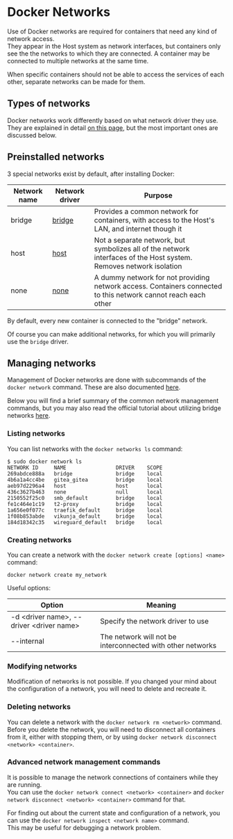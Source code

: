 # Docker Networks

Use of Docker networks are required for containers that need any kind of network access.  
They appear in the Host system as network interfaces, but containers only see the the networks to which they are connected.
A container may be connected to multiple networks at the same time.
  
When specific containers should not be able to access the services of each other, separate networks can be made for them.

## Types of networks

Docker networks work differently based on what network driver they use. They are explained in detail [on this page](https://docs.docker.com/network/#network-drivers), but the most important ones are discussed below.

## Preinstalled networks

3 special networks exist by default, after installing Docker:

|Network name|Network driver|Purpose|
|---|---|---|
|bridge|[bridge](https://docs.docker.com/network/bridge/)|Provides a common network for containers, with access to the Host's LAN, and internet though it|
|host|[host](https://docs.docker.com/network/host/)|Not a separate network, but symbolizes all of the network interfaces of the Host system. Removes network isolation|
|none|[none](https://docs.docker.com/network/none/)|A dummy network for not providing network access. Containers connected to this network cannot reach each other|
 
By default, every new container is connected to the "bridge" network.

Of course you can make additional networks, for which you will primarily use the `bridge` driver.

## Managing networks

Management of Docker networks are done with subcommands of the `docker network` command. These are also documented [here](https://docs.docker.com/engine/reference/commandline/network/).

Below you will find a brief summary of the common network management commands, but you may also read the official tutorial about utilizing bridge networks [here](https://docs.docker.com/network/network-tutorial-standalone/).

### Listing networks

You can list networks with the `docker networks ls` command:
```
$ sudo docker network ls
NETWORK ID     NAME                DRIVER    SCOPE
269abdce888a   bridge              bridge    local
4b6a1a4cc4be   gitea_gitea         bridge    local
aeb97d2296a4   host                host      local
436c3627b463   none                null      local
2150552f25c0   smb_default         bridge    local
fe1c464e1c19   t2-proxy            bridge    local
1a656e0f077c   traefik_default     bridge    local
1f08b853abde   vikunja_default     bridge    local
184d18342c35   wireguard_default   bridge    local
```

### Creating networks

You can create a network with the `docker network create [options] <name>` command:
```
docker network create my_network
```

Useful options:

|Option|Meaning|
|---|---|
|-d \<driver name>, --driver \<driver name>|Specify the network driver to use|
|--internal|The network will not be interconnected with other networks|

### Modifying networks

Modification of networks is not possible. If you changed your mind about the configuration of a network, you will need to delete and recreate it.

### Deleting networks

You can delete a network with the `docker network rm <network>` command.
Before you delete the network, you will need to disconnect all containers from it, either with stopping them, or by using `docker network disconnect <network> <container>`.

### Advanced network management commands

It is possible to manage the network connections of containers while they are running.  
You can use the `docker network connect <network> <container>` and `docker network disconnect <network> <container>` command for that.

For finding out about the current state and configuration of a network, you can use the `docker network inspect <network name>` command.  
This may be useful for debugging a network problem.
